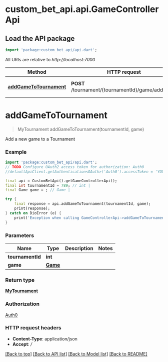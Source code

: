 # custom_bet_api.api.GameControllerApi

## Load the API package
```dart
import 'package:custom_bet_api/api.dart';
```

All URIs are relative to *http://localhost:7000*

Method | HTTP request | Description
------------- | ------------- | -------------
[**addGameToTournament**](GameControllerApi.md#addgametotournament) | **POST** /tournament/{tournamentId}/game/addGame | Add a new game to a Tournament


# **addGameToTournament**
> MyTournament addGameToTournament(tournamentId, game)

Add a new game to a Tournament

### Example
```dart
import 'package:custom_bet_api/api.dart';
// TODO Configure OAuth2 access token for authorization: Auth0
//defaultApiClient.getAuthentication<OAuth>('Auth0').accessToken = 'YOUR_ACCESS_TOKEN';

final api = CustomBetApi().getGameControllerApi();
final int tournamentId = 789; // int | 
final Game game = ; // Game | 

try {
    final response = api.addGameToTournament(tournamentId, game);
    print(response);
} catch on DioError (e) {
    print('Exception when calling GameControllerApi->addGameToTournament: $e\n');
}
```

### Parameters

Name | Type | Description  | Notes
------------- | ------------- | ------------- | -------------
 **tournamentId** | **int**|  | 
 **game** | [**Game**](Game.md)|  | 

### Return type

[**MyTournament**](MyTournament.md)

### Authorization

[Auth0](../README.md#Auth0)

### HTTP request headers

 - **Content-Type**: application/json
 - **Accept**: */*

[[Back to top]](#) [[Back to API list]](../README.md#documentation-for-api-endpoints) [[Back to Model list]](../README.md#documentation-for-models) [[Back to README]](../README.md)

